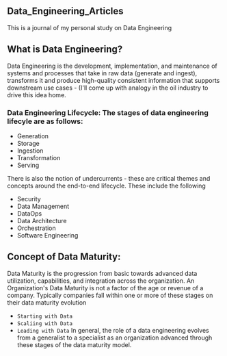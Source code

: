 ## Data_Engineering_Articles

This is a journal of my personal study on Data Engineering

## What is Data Engineering?

Data Engineering is the development, implementation, and maintenance of systems and processes that take in raw data (generate and ingest), transforms it and produce high-quality consistent information that supports downstream use cases - (I'll come up with analogy in the oil industry to drive this idea home.

### Data Engineering Lifecycle: The stages of data engineering lifecyle are as follows:
- Generation
-  Storage
-  Ingestion
-  Transformation
-  Serving

  There is also the notion of undercurrents - these are critical themes and concepts around the end-to-end lifecycle. These include the following
- Security
- Data Management
- DataOps
- Data Architecture
- Orchestration
- Software Engineering

## Concept of Data Maturity: 
Data Maturity is the progression from basic towards advanced data utilization, capabilities, and integration across the organization. An Organization's Data Maturity is not a factor of the age or revenue of a company. Typically companies fall within one or more of these stages on their data maturity evolution
- `Starting with Data`
- `Scaliing with Data`
- `Leading with Data`
  In general, the role of a data engineering evolves from a generalist to a specialist as an organization advanced through these stages of the data maturity model.
